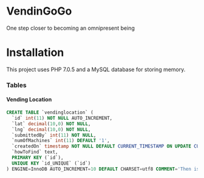 # VendinGoGo
One step closer to becoming an omnipresent being

# Installation
This project uses PHP 7.0.5 and a MySQL database for storing memory.

### Tables
#### Vending Location
```SQL
CREATE TABLE `vendinglocation` (
  `id` int(11) NOT NULL AUTO_INCREMENT,
  `lat` decimal(10,0) NOT NULL,
  `lng` decimal(10,0) NOT NULL,
  `submittedBy` int(11) NOT NULL,
  `numOfMachines` int(11) DEFAULT '1',
  `createdOn` timestamp NOT NULL DEFAULT CURRENT_TIMESTAMP ON UPDATE CURRENT_TIMESTAMP,
  `howToFind` text,
  PRIMARY KEY (`id`),
  UNIQUE KEY `id_UNIQUE` (`id`)
) ENGINE=InnoDB AUTO_INCREMENT=10 DEFAULT CHARSET=utf8 COMMENT='Then is meant to represent a Vending Machine Location';
```
